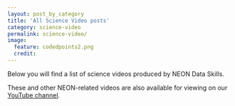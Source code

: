 ```yaml
---
layout: post_by_category
title: 'All Science Video posts'
category: science-video
permalink: science-video/
image:
  feature: codedpoints2.png
  credit: 
---
```


Below you will find a list of science videos produced by NEON Data Skills. 

These and other NEON-related videos are also available for viewing on our 
<a href="https://www.youtube.com/user/NEONBetaEDU" target="_blank"> YouTube channel</a>. 